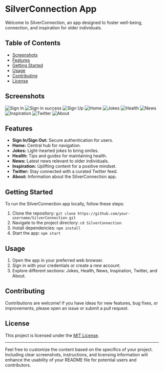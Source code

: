 # SilverConnection App

Welcome to SilverConnection, an app designed to foster well-being, connection, and inspiration for older individuals.

## Table of Contents

- [Screenshots](#screenshots)
- [Features](#features)
- [Getting Started](#getting-started)
- [Usage](#usage)
- [Contributing](#contributing)
- [License](#license)

## Screenshots

<!-- Include relevant screenshots to showcase different pages of your app -->
![Sign In](./Screenshot%20(220).png)
![Sign in success](./Screenshot%20(222).png)
![Sign Up](./Screenshot%20(221).png)
![Home](./Screenshot%20(219).png)
![Jokes](./Screenshot%20(223).png)
![Health](./Screenshot%20(224).png)
![News](./Screenshot%20(225).png)
![Inspiration](./Screenshot%20(226).png)
![Twitter](./Screenshot%20(227).png)
![About](./Screenshot%20(227).png)


## Features

- **Sign In/Sign Out:** Secure authentication for users.
- **Home:** Central hub for navigation.
- **Jokes:** Light-hearted jokes to bring smiles.
- **Health:** Tips and guides for maintaining health.
- **News:** Latest news relevant to older individuals.
- **Inspiration:** Uplifting content for a positive mindset.
- **Twitter:** Stay connected with a curated Twitter feed.
- **About:** Information about the SilverConnection app.

## Getting Started

To run the SilverConnection app locally, follow these steps:

1. Clone the repository: `git clone https://github.com/your-username/SilverConnection.git`
2. Navigate to the project directory: `cd SilverConnection`
3. Install dependencies: `npm install`
4. Start the app: `npm start`

## Usage

1. Open the app in your preferred web browser.
2. Sign in with your credentials or create a new account.
3. Explore different sections: Jokes, Health, News, Inspiration, Twitter, and About.

## Contributing

Contributions are welcome! If you have ideas for new features, bug fixes, or improvements, please open an issue or submit a pull request.

## License

This project is licensed under the [MIT License](LICENSE).

---

Feel free to customize the content based on the specifics of your project. Including clear screenshots, instructions, and licensing information will enhance the usability of your README file for potential users and contributors.
